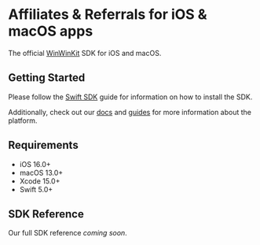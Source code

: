 # Affiliates & Referrals for iOS & macOS apps

The official [WinWinKit](https://winwinkit.com) SDK for iOS and macOS.

## Getting Started

Please follow the [Swift SDK](https://winwinkit.com/docs/sdk/swift-sdk) guide for information on how to install the SDK.

Additionally, check out our [docs](https://winwinkit.com/docs) and [guides](https://winwinkit.com/guides) for more information about the platform.

## Requirements

- iOS 16.0+
- macOS 13.0+
- Xcode 15.0+
- Swift 5.0+

## SDK Reference

Our full SDK reference _coming soon_.
